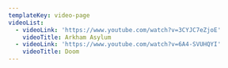 ```yaml
---
templateKey: video-page
videoList:
  - videoLink: 'https://www.youtube.com/watch?v=3CYJC7eZjoE'
    videoTitle: Arkham Asylum
  - videoLink: 'https://www.youtube.com/watch?v=6A4-SVUHQYI'
    videoTitle: Doom
---
```


